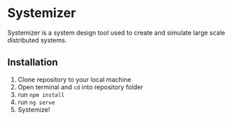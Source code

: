 # Systemizer

Systemizer is a system design tool used to create and simulate large scale distributed systems.

## Installation

1) Clone repository to your local machine
2) Open terminal and `cd` into repository folder
3) run `npm install`
4) run `ng serve`
5) Systemize!

